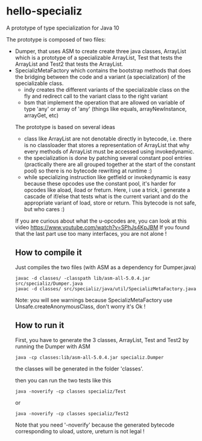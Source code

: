 # hello-specializ
A prototype of type specialization for Java 10

The prototype is composed of two files:
 - Dumper, that uses ASM to create create three java classes,
   ArrayList which is a prototype of a specializable ArrayList, Test that tests the ArrayList<Object>
   and Test2 that tests the ArrayList<long>.
 - SpecializMetaFactory which contains the bootstrap methods that does the bridging between the code
   and a variant (a specialization) of the specializable class.
   - indy creates the different variants of the specializable class on the fly and redirect call
     to the variant class to the right variant
   - bsm that implement the operation that are allowed on variable of type 'any' or array of 'any'
     (things like equals, arrayNewInstance, arrayGet, etc)
     
The prototype is based on several ideas
  - class like ArrayList<int> are not denotable directly in bytecode, i.e. there is no classloader
    that stores a representation of ArrayList<int> that why every methods of ArrayList<int>
    must be accessed using invokedynamic.
  - the specialization is done by patching several constant pool entries (practically there are all
    grouped together at the start of the constant pool) so there is no bytecode rewriting at runtime :)
  - while specializing instruction like getfield or invokedynamic is easy because these opcodes
    use the constant pool, it's harder for opcodes like aload, iload or freturn.
    Here, i use a trick, i generate a cascade of if/else that tests what is the current variant
    and do the appropriate variant of load, store or return. This bytecode is not safe, but who cares :)

If you are curious about what the u-opcodes are, you can look at this video
  https://www.youtube.com/watch?v=SPhJs4KpJBM
If you found that the last part use too many interfaces, you are not alone !

## How to compile it
Just compiles the two files (with ASM as a dependency for Dumper.java)
```
javac -d classes/ -classpath lib/asm-all-5.0.4.jar src/specializ/Dumper.java 
javac -d classes/ src/specializ/java/util/SpecializMetaFactory.java
```
Note: you will see warnings because SpecializMetaFactory use Unsafe.createAnonymousClass,
don't worry it's Ok !

## How to run it
First, you have to generate the 3 classes, ArrayList, Test and Test2 by running the Dumper with ASM

```
java -cp classes:lib/asm-all-5.0.4.jar specializ.Dumper
``` 
the classes will be generated in the folder 'classes'.

then you can run the two tests like this
```
java -noverify -cp classes specializ/Test
```
or
```
java -noverify -cp classes specializ/Test2
```

Note that you need '-noverify' because the generated bytecode corresponding to uload, ustore, ureturn is not legal !
